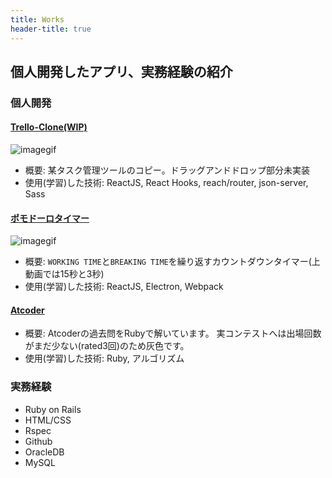 ```yaml
---
title: Works
header-title: true
---
```

## 個人開発したアプリ、実務経験の紹介
### 個人開発
#### [Trello-Clone(WIP)](https://github.com/sodatsu01/trello-clone)
![imagegif](/img/trello.gif)
- 概要: 某タスク管理ツールのコピー。ドラッグアンドドロップ部分未実装
- 使用(学習)した技術: ReactJS, React Hooks,  reach/router, json-server, Sass 
#### [ポモドーロタイマー](https://github.com/sodatsu01/pomodoro-timer)
![imagegif](/img/pomodoro.gif)
- 概要: `WORKING TIME`と`BREAKING TIME`を繰り返すカウントダウンタイマー(上動画では15秒と3秒)
- 使用(学習)した技術: ReactJS, Electron, Webpack
#### [Atcoder](https://github.com/sodatsu01/atcoder-problems)
- 概要: Atcoderの過去問をRubyで解いています。
実コンテストへは出場回数がまだ少ない(rated3回)のため灰色です。
- 使用(学習)した技術: Ruby, アルゴリズム

### 実務経験
- Ruby on Rails
- HTML/CSS
- Rspec
- Github
- OracleDB
- MySQL

